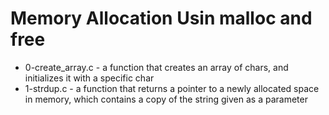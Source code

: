 # Memory Allocation Usin malloc and free

* 0-create_array.c - a function that creates an array of chars, and initializes it with a specific char
* 1-strdup.c - a function that returns a pointer to a newly allocated space in memory, which contains a copy of the string given as a parameter